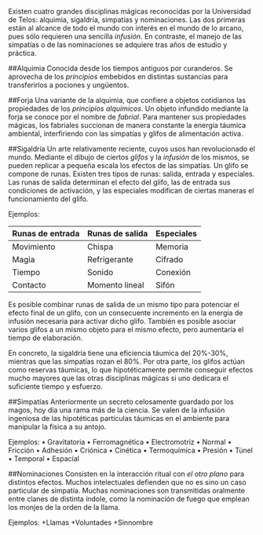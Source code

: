 Existen cuatro grandes disciplinas mágicas reconocidas por la Universidad de Telos: alquimia, sigaldría, simpatías y nominaciones. Las dos primeras están al alcance de todo el mundo con interés en el mundo de lo arcano, pues sólo requieren una sencilla *infusión*. En contraste, el manejo de las simpatías o de las nominaciones se adquiere tras años de estudio y práctica.

##Alquimia
Conocida desde los tiempos antiguos por curanderos. Se aprovecha de los *principios* embebidos en distintas sustancias para transferirlos a pociones y ungüentos.

##Forja
Una variante de la alquimia, que confiere a objetos cotidianos las propiedades de los *principios alquímicos*. Un objeto infundido mediante la forja se conoce por el nombre de *fabrial*. Para mantener sus propiedades mágicas, los fabriales succionan de manera constante la energía táumica ambiental, interfiriendo con las simpatías y glifos de alimentación activa.

##Sigaldría
Un arte relativamente reciente, cuyos usos han revolucionado el mundo. Mediante el dibujo de ciertos *glifos* y la *infusión* de los mismos, se pueden replicar a pequeña escala los efectos de las simpatías.
Un glifo se compone de runas. Existen tres tipos de runas: salida, entrada y especiales. Las runas de salida determinan el efecto del glifo, las de entrada sus condiciones de activación, y las especiales modifican de ciertas maneras el funcionamiento del glifo.

Ejemplos:

Runas de entrada | Runas de salida | Especiales
-----------------|-----------------|-----------
Movimiento | Chispa | Memoria
Magia | Refrigerante | Cifrado
Tiempo | Sonido | Conexión
Contacto | Momento lineal | Sifón

Es posible combinar runas de salida de un mismo tipo para potenciar el efecto final de un glifo, con un consecuente incremento en la energía de infusión necesaria para activar dicho glifo. También es posible asociar varios glifos a un mismo objeto para el mismo efecto, pero aumentaría el tiempo de elaboración.

En concreto, la sigaldría tiene una eficiencia táumica del 20%-30%, mientras que las simpatías rozan el 80%. Por otra parte, los glifos actúan como reservas táumicas, lo que hipotéticamente permite conseguir efectos mucho mayores que las otras disciplinas mágicas si uno dedicara el suficiente tiempo y esfuerzo.

##Simpatías
Anteriormente un secreto celosamente guardado por los magos, hoy día una rama más de la ciencia. Se valen de la infusión ingeniosa de las hipotéticas partículas táumicas en el ambiente para manipular la física a su antojo.

Ejemplos:
•	Gravitatoria
•	Ferromagnética
•	Electromotriz
•	Normal
•	Fricción
•	Adhesión
•	Criónica
•	Cinética
•	Termoquímica
•	Presión
•	Túnel
•	Temporal
•	Espacial

##Nominaciones
Consisten en la interacción ritual con *el otro plano* para distintos efectos. Muchos intelectuales defienden que no es sino un caso particular de simpatía. Muchas nominaciones son transmitidas oralmente entre clanes de distinta índole, como la nominación de fuego que emplean los monjes de la orden de la llama.

Ejemplos:
+Llamas +Voluntades +Sinnombre
